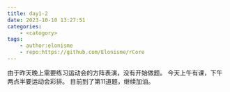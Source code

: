 ```yaml
---
title: day1-2
date: 2023-10-10 13:27:51
categories:
    - <catogory>
tags:
    - author:elonisme
    - repo:https://github.com/Elonisme/rCore
---
```


由于昨天晚上需要练习运动会的方阵表演，没有开始做题。
今天上午有课，下午两点半要运动会彩排。
目前到了第11道题，继续加油。
